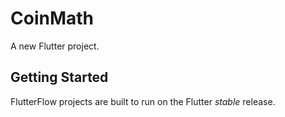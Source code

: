 # CoinMath

A new Flutter project.

## Getting Started

FlutterFlow projects are built to run on the Flutter _stable_ release.
